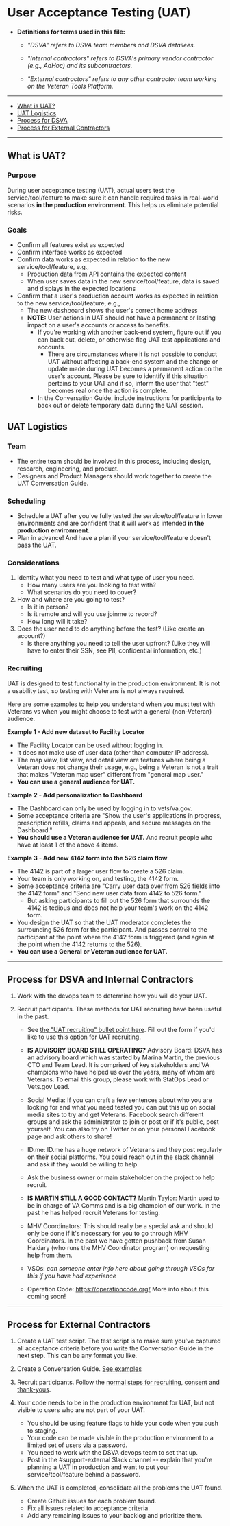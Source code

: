 # User Acceptance Testing (UAT)

* **Definitions for terms used in this file:**

  * *"DSVA" refers to DSVA team members and DSVA detailees.*

  * *"Internal contractors" refers to DSVA's primary vendor contractor (e.g., AdHoc) and its subcontractors.*

  * *"External contractors" refers to any other contractor team working on the Veteran Tools Platform.*
  
<hr> 

* [What is UAT?](#what-is-uat)
* [UAT Logistics](#uat-logistics)
* [Process for DSVA](#process-for-dsva-and-internal-contractors)
* [Process for External Contractors](#process-for-external-contractors)

<hr>

## What is UAT?

### Purpose

During user acceptance testing (UAT), actual users test the service/tool/feature to make sure it can handle required tasks in real-world scenarios **in the production environment**. This helps us eliminate potential risks. 

### Goals

* Confirm all features exist as expected
* Confirm interface works as expected
* Confirm data works as expected in relation to the new service/tool/feature, e.g., 
  * Production data from API contains the expected content
  * When user saves data in the new service/tool/feature, data is saved and displays in the expected locations 
* Confirm that a user's production account works as expected in relation to the new service/tool/feature, e.g.,
  * The new dashboard shows the user's correct home address
  * **NOTE:** User actions in UAT should not have a permanent or lasting impact on a user's accounts or access to benefits. 
    * If you're working with another back-end system, figure out if you can back out, delete, or otherwise flag UAT test applications and accounts. 
      * There are circumstances where it is not possible to conduct UAT without affecting a back-end system and the change or update made during UAT becomes a permanent action on the user's account. Please be sure to identify if this situation pertains to your UAT and if so, inform the user that "test" becomes real once the action is complete.
    * In the Conversation Guide, include instructions for participants to back out or delete temporary data during the UAT session. 


## UAT Logistics

### Team

* The entire team should be involved in this process, including design, research, engineering, and product. 
* Designers and Product Managers should work together to create the UAT Conversation Guide.


### Scheduling
* Schedule a UAT after you've fully tested the service/tool/feature in lower environments and are confident that it will work as intended **in the production environment**.
* Plan in advance! And have a plan if your service/tool/feature doesn't pass the UAT.


### Considerations

1. Identity what you need to test and what type of user you need. 
    * How many users are you looking to test with? 
    * What scenarios do you need to cover? 
1. How and where are you going to test?  
    * Is it in person?  
    * Is it remote and will you use joinme to record? 
    * How long will it take?
1. Does the user need to do anything before the test? (Like create an account?) 
    * Is there anything you need to tell the user upfront? (Like they will have to enter their SSN, see PII, confidential information, etc.)

### Recruiting

UAT is designed to test functionality in the production environment. It is not a usability test, so testing with Veterans is not always required. 

Here are some examples to help you understand when you must test with Veterans vs when you might choose to test with a general (non-Veteran) audience.

**Example 1 - Add new dataset to Facility Locator**

* The Facility Locator can be used without logging in. 
* It does not make use of user data (other than computer IP address). 
* The map view, list view, and detail view are features where being a Veteran does not change their usage, e.g., being a Veteran is not a trait that makes "Veteran map user" different from "general map user."
* **You can use a general audience for UAT.**

**Example 2 - Add personalization to Dashboard**

* The Dashboard can only be used by logging in to vets/va.gov.
* Some acceptance criteria are "Show the user's applications in progress, prescription refills, claims and appeals, and secure messages on the Dashboard."
* **You should use a Veteran audience for UAT.** And recruit people who have at least 1 of the above 4 items.

**Example 3 - Add new 4142 form into the 526 claim flow**

* The 4142 is part of a larger user flow to create a 526 claim.
* Your team is only working on, and testing, the 4142 form.
* Some acceptance criteria are "Carry user data over from 526 fields into the 4142 form" and "Send new user data from 4142 to 526 form."
  * But asking participants to fill out the 526 form that surrounds the 4142 is tedious and does not help your team's work on the 4142 form.
* You design the UAT so that the UAT moderator completes the surrounding 526 form for the participant. And passes control to the participant at the point where the 4142 form is triggered (and again at the point when the 4142 returns to the 526).
* **You can use a General or Veteran audience for UAT.**

<hr>


## Process for DSVA and Internal Contractors

1. Work with the devops team to determine how you will do your UAT.

2. Recruit participants. These methods for UAT recruiting have been useful in the past.

    - See [the "UAT recruiting" bullet point here](https://github.com/department-of-veterans-affairs/va.gov-team/blob/master/platform/research/research-process.md). Fill out the form if you'd like to use this option for UAT recruiting.

    - **IS ADVISORY BOARD STILL OPERATING?** Advisory Board: DSVA has an advisory board which was started by Marina Martin, the previous CTO and Team Lead.  It is comprised of key stakeholders and VA champions who have helped us over the years, many of whom are Veterans.  To email this group, please work with StatOps Lead or Vets.gov Lead. 

    - Social Media: If you can craft a few sentences about who you are looking for and what you need tested you can put this up on social media sites to try and get Veterans.  Facebook search different groups and ask the administrator to join or post or if it's public, post yourself.  You can also try on Twitter or on your personal Facebook page and ask others to share!

    - ID.me: ID.me has a huge network of Veterans and they post regularly on their social platforms.  You could reach out in the slack channel and ask if they would be willing to help. 

    - Ask the business owner or main stakeholder on the project to help recruit. 

    - **IS MARTIN STILL A GOOD CONTACT?** Martin Taylor: Martin used to be in charge of VA Comms and is a big champion of our work.  In the past he has helped recruit Veterans for testing. 
    
    -  MHV Coordinators: This should really be a special ask and should only be done if it's necessary for you to go through MHV Coordinators.  In the past we have gotten pushback from Susan Haidary (who runs the MHV Coordinator program) on requesting help from them.

    - VSOs: _can someone enter info here about going through VSOs for this if you have had experience_

    - Operation Code: https://operationcode.org/ More info about this coming soon!

<hr>

## Process for External Contractors

1. Create a UAT test script. The test script is to make sure you've captured all acceptance criteria before you write the Conversation Guide in the next step. This can be any format you like.

1. Create a Conversation Guide. [See examples](#example-conversation-guides-for-uat)   

1. Recruit participants. Follow the [normal steps for recruiting](https://department-of-veterans-affairs.github.io/va-digital-service-handbook/resources/user-research#participant-recruiting), [consent](https://department-of-veterans-affairs.github.io/va-digital-service-handbook/resources/user-research#participant-consent) and [thank-yous](https://department-of-veterans-affairs.github.io/va-digital-service-handbook/resources/user-research#participant-thank-yous).

1. Your code needs to be in the production environment for UAT, but not visible to users who are not part of your UAT. 
    * You should be using feature flags to hide your code when you push to staging. 
    * Your code can be made visible in the production environment to a limited set of users via a password.
    * You need to work with the DSVA devops team to set that up.
    * Post in the #support-external Slack channel -- explain that you're planning a UAT in production and want to put your service/tool/feature behind a password.

1. When the UAT is completed, consolidate all the problems the UAT found.
    * Create Github issues for each problem found. 
    * Fix all issues related to acceptance criteria.
    * Add any remaining issues to your backlog and prioritize them.


